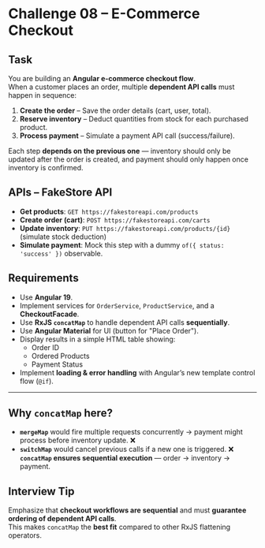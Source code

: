 # Challenge 08 – E-Commerce Checkout

## Task
You are building an **Angular e-commerce checkout flow**.  
When a customer places an order, multiple **dependent API calls** must happen in sequence:

1. **Create the order** – Save the order details (cart, user, total).  
2. **Reserve inventory** – Deduct quantities from stock for each purchased product.  
3. **Process payment** – Simulate a payment API call (success/failure).  

Each step **depends on the previous one** — inventory should only be updated after the order is created, and payment should only happen once inventory is confirmed.  


## APIs – FakeStore API
- **Get products**: `GET https://fakestoreapi.com/products`  
- **Create order (cart)**: `POST https://fakestoreapi.com/carts`  
- **Update inventory**: `PUT https://fakestoreapi.com/products/{id}` (simulate stock deduction)  
- **Simulate payment**: Mock this step with a dummy `of({ status: 'success' })` observable.  

## Requirements
- Use **Angular 19**.  
- Implement services for `OrderService`, `ProductService`, and a **CheckoutFacade**.  
- Use **RxJS `concatMap`** to handle dependent API calls **sequentially**.  
- Use **Angular Material** for UI (button for "Place Order").  
- Display results in a simple HTML table showing:  
  - Order ID  
  - Ordered Products  
  - Payment Status  
- Implement **loading & error handling** with Angular’s new template control flow (`@if`).  
  
---

## Why `concatMap` here?
- **`mergeMap`** would fire multiple requests concurrently → payment might process before inventory update. ❌  
- **`switchMap`** would cancel previous calls if a new one is triggered. ❌  
  **`concatMap` ensures sequential execution** — order → inventory → payment.  

## Interview Tip
Emphasize that **checkout workflows are sequential** and must **guarantee ordering of dependent API calls**.  
This makes `concatMap` the **best fit** compared to other RxJS flattening operators.
